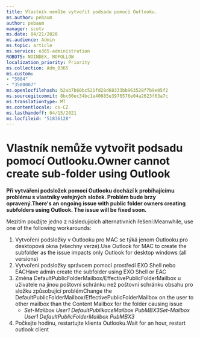 ```yaml
---
title: Vlastník nemůže vytvořit podsadu pomocí Outlooku.
ms.author: pebaum
author: pebaum
manager: scotv
ms.date: 04/21/2020
ms.audience: Admin
ms.topic: article
ms.service: o365-administration
ROBOTS: NOINDEX, NOFOLLOW
localization_priority: Priority
ms.collection: Adm_O365
ms.custom:
- "5884"
- "3500007"
ms.openlocfilehash: b2ab7b60bc521fd28d68333bb963528f7b9e05f2
ms.sourcegitcommit: 8bc60ec34bc1e40685e3976576e04a2623f63a7c
ms.translationtype: MT
ms.contentlocale: cs-CZ
ms.lasthandoff: 04/15/2021
ms.locfileid: "51836128"
---
```

# <a name="owner-cannot-create-sub-folder-using-outlook"></a><span data-ttu-id="d0ff6-102">Vlastník nemůže vytvořit podsadu pomocí Outlooku.</span><span class="sxs-lookup"><span data-stu-id="d0ff6-102">Owner cannot create sub-folder using Outlook</span></span>

<span data-ttu-id="d0ff6-103">**Při vytváření podsložek pomocí Outlooku dochází k probíhajícímu problému s vlastníky veřejných složek. Problém bude brzy opravený.**</span><span class="sxs-lookup"><span data-stu-id="d0ff6-103">**There's an ongoing issue with public folder owners creating subfolders using Outlook. The issue will be fixed soon.**</span></span>

<span data-ttu-id="d0ff6-104">Mezitím použijte jedno z následujících alternativních řešení:</span><span class="sxs-lookup"><span data-stu-id="d0ff6-104">Meanwhile, use one of the following workarounds:</span></span>

1. <span data-ttu-id="d0ff6-105">Vytvoření podsložky v Outlooku pro MAC se týká jenom Outlooku pro desktopová okna (všechny verze).</span><span class="sxs-lookup"><span data-stu-id="d0ff6-105">Use Outlook for MAC to create the subfolder as the issue impacts only Outlook for desktop windows (all versions)</span></span>
2. <span data-ttu-id="d0ff6-106">Vytvoření podsložky správcem pomocí prostředí EXO Shell nebo EAC</span><span class="sxs-lookup"><span data-stu-id="d0ff6-106">Have admin create the subfolder using EXO Shell or EAC</span></span>
3. <span data-ttu-id="d0ff6-107">Změna DefaultPublicFolderMailbox/EffectivePublicFolderMailbox u uživatele na jinou poštovní schránku než poštovní schránku obsahu pro složku způsobující problém</span><span class="sxs-lookup"><span data-stu-id="d0ff6-107">Change the DefaultPublicFolderMailbox/EffectivePublicFolderMailbox on the user to other mailbox than the Content Mailbox for the folder causing issue</span></span>  
    - <span data-ttu-id="d0ff6-108">*Set-Mailbox User1 DefaultPublikaceMailbox PubMBX3*</span><span class="sxs-lookup"><span data-stu-id="d0ff6-108">*Set-Mailbox User1 DefaultPublicFolderMailbox PubMBX3*</span></span>
4. <span data-ttu-id="d0ff6-109">Počkejte hodinu, restartujte klienta Outlooku.</span><span class="sxs-lookup"><span data-stu-id="d0ff6-109">Wait for an hour, restart outlook client</span></span>